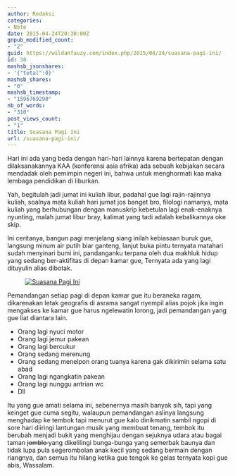 ```yaml
---
author: Redaksi
categories:
- Note
date: 2015-04-24T20:30:00Z
gnpub_modified_count:
- "2"
guid: https://wildanfauzy.com/index.php/2015/04/24/suasana-pagi-ini/
id: 38
mashsb_jsonshares:
- '{"total":0}'
mashsb_shares:
- "0"
mashsb_timestamp:
- "1596769290"
nb_of_words:
- "310"
post_views_count:
- "1"
title: Suasana Pagi Ini
url: /suasana-pagi-ini/
---
```


<p class="has-drop-cap">
  Hari ini ada yang beda dengan hari-hari lainnya karena bertepatan dengan dilaksanakannya KAA (konferensi asia afrika) ada sebuah kebijakan secara mendadak oleh pemimpin negeri ini, bahwa untuk menghormati kaa maka lembaga pendidikan di liburkan.
</p>

Yah, begitulah jadi jumat ini kuliah libur, padahal gue lagi rajin-rajinnya kuliah, soalnya mata kuliah hari jumat jos banget bro, filologi namanya, mata kuliah yang berhubungan dengan manuskrip kebetulan lagi enak-enaknya nyunting, malah jumat libur bray, kalimat yang tadi adalah kebalikannya oke skip.

Ini ceritanya, bangun pagi menjelang siang inilah kebiasaan buruk gue, langsung minum air putih biar ganteng, lanjut buka pintu ternyata matahari sudah menyinari bumi ini, pandanganku terpana oleh dua makhluk hidup yang sedang ber-aktifitas di depan kamar gue, Ternyata ada yang lagi dituyulin alias dibotak.<figure class="wp-block-image size-large">

[<img src="https://wildanfauzyart.files.wordpress.com/2015/04/eb665-33deb-ptdc0061.jpg?w=768" alt="Suasana Pagi Ini" title="Suasana Pagi Ini" data-recalc-dims="1" />](https://wildanfauzyart.files.wordpress.com/2015/04/eb665-33deb-ptdc0061.jpg?w=768)</figure> 

Pemandangan setiap pagi di depan kamar gue itu beraneka ragam, dikarenakan letak geografis di asrama sangat nyempil alias pojok jika ingin mengakses ke kamar gue harus ngelewatin lorong, jadi pemandangan yang gue liat diantara lain.

  * Orang lagi nyuci motor
  * Orang lagi jemur pakean
  * Orang lagi bercukur
  * Orang sedang merenung
  * Orang sedang menelpon orang tuanya karena gak dikirimin selama satu abad
  * Orang lagi ngangkatin pakean
  * Orang lagi nunggu antrian wc
  * Dll

Itu yang gue amati selama ini, sebenernya masih banyak sih, tapi yang keinget gue cuma segitu, walaupun pemandangan aslinya langsung menghadap ke tembok tapi menurut gue kalo dinikmatin sambil ngopi di sore hari diiringi lantungan musik yang membuat tenang, tembok itu berubah menjadi bukit yang menghijau dengan sejuknya udara atau bagai taman <span style="text-decoration: line-through;">jomblo </span>yang dikelilingi bunga-bunga yang semerbak baunya dan tidak lupa pula segerombolan anak kecil yang sedang bermain dengan riangnya, dan semua itu hilang ketika gue tengok ke gelas ternyata kopi gue abis, Wassalam.